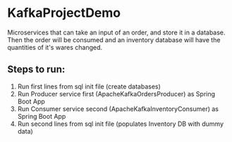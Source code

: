 # KafkaProjectDemo
Microservices that can take an input of an order, and store it in a database. Then the order will be consumed and an inventory database will have the quantities of it's wares changed.

## Steps to run:
1. Run first lines from sql init file (create databases)
2. Run Producer service first (ApacheKafkaOrdersProducer) as Spring Boot App
3. Run Consumer service second (ApacheKafkaInventoryConsumer) as Spring Boot App
4. Run second lines from sql init file (populates Inventory DB with dummy data)
